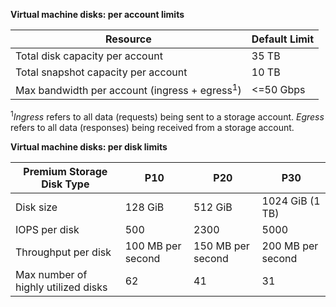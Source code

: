 **Virtual machine disks: per account limits**

Resource|Default Limit
---|---
Total disk capacity per account|35 TB
Total snapshot capacity per account|10 TB
Max bandwidth per account (ingress + egress<sup>1</sup>)|<=50 Gbps

<sup>1</sup>*Ingress* refers to all data (requests) being sent to a storage account. *Egress* refers to all data (responses) being received from a storage account.

**Virtual machine disks: per disk limits**

Premium Storage Disk Type | P10 | P20 | P30
---|---|---|---
Disk size | 128 GiB | 512 GiB | 1024 GiB (1 TB)
IOPS per disk | 500 | 2300 | 5000
Throughput per disk | 100 MB per second | 150 MB per second | 200 MB per second
Max number of highly utilized disks | 62 | 41 | 31


